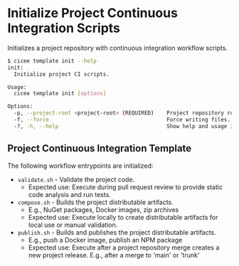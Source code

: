 # Initialize Project Continuous Integration Scripts

Initializes a project repository with continuous integration workflow scripts.

```bash
$ cicee template init --help
init:
  Initialize project CI scripts.

Usage:
  cicee template init [options]

Options:
  -p, --project-root <project-root> (REQUIRED)    Project repository root directory [default: present working directory]
  -f, --force                                     Force writing files. Overwrites files which already exist.
  -?, -h, --help                                  Show help and usage information
```

## Project Continuous Integration Template

The following workflow entrypoints are initialized:

* `validate.sh` - Validate the project code.
  * Expected use: Execute during pull request review to provide static code analysis and run tests.
* `compose.sh`  - Builds the project distributable artifacts.
  * E.g., NuGet packages, Docker images, zip archives
  * Expected use: Execute locally to create distributable artifacts for local use or manual validation.
* `publish.sh`  - Builds and publishes the project distributable artifacts.
  * E.g., push a Docker image, publish an NPM package
  * Expected use: Execute after a project repository merge creates a new project release. E.g., after a merge to 'main' or 'trunk'
